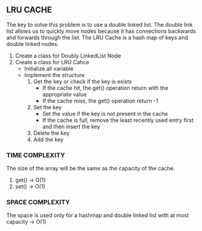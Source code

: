 ## LRU CACHE

The key to solve this problem is to use a double linked list. The double link list allows us to quickly move nodes because it has connections backwards and forwards through the list. The LRU Cache is a hash map of keys and double linked nodes. 

1. Create a class for Doubly LinkedList Node
2. Create a class for LRU Cahce
    * Initialize all variable
    * Implement the structure
        1. Get the key or check if the key is exists
            * If the cache hit, the get() operation return with the appropriate value
            * If the cache miss, the get() operation return -1
        2. Set the key
             * Set the value if the key is not present in the cache
             * If the cache is full, remove the least recently used entry first and then insert the key
        3. Delete the key
        4. Add the key
        
        

###  TIME COMPLEXITY
The size of the array will be the same as the capacity of the cache. 
1. get() -> O(1) 
2. set() -> O(1)

### SPACE COMPLEXITY
The space is used only for a hashmap and double linked list with at most capacity -> O(1)


```python

```
